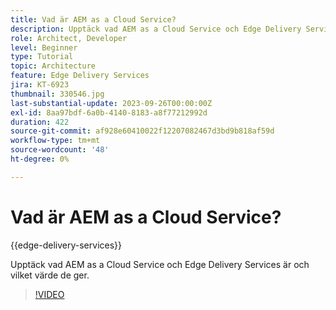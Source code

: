 ```yaml
---
title: Vad är AEM as a Cloud Service?
description: Upptäck vad AEM as a Cloud Service och Edge Delivery Services är och vilket värde de ger.
role: Architect, Developer
level: Beginner
type: Tutorial
topic: Architecture
feature: Edge Delivery Services
jira: KT-6923
thumbnail: 330546.jpg
last-substantial-update: 2023-09-26T00:00:00Z
exl-id: 8aa97bdf-6a0b-4140-8183-a8f77212992d
duration: 422
source-git-commit: af928e60410022f12207082467d3bd9b818af59d
workflow-type: tm+mt
source-wordcount: '48'
ht-degree: 0%

---
```


# Vad är AEM as a Cloud Service?

{{edge-delivery-services}}

Upptäck vad AEM as a Cloud Service och Edge Delivery Services är och vilket värde de ger.

>[!VIDEO](https://video.tv.adobe.com/v/330546?quality=12&learn=on)
